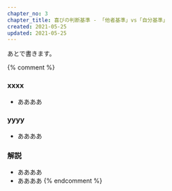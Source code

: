 ```yaml
---
chapter_no: 3
chapter_title: 喜びの判断基準 - 「他者基準」vs「自分基準」
created: 2021-05-25
updated: 2021-05-25
---
```

あとで書きます。

{% comment %}
### xxxx
- ああああ

### yyyy
- ああああ

### 解説
- ああああ
- ああああ
{% endcomment %}
